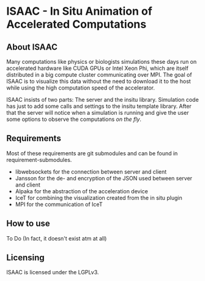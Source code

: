 ISAAC - In Situ Animation of Accelerated Computations
=====================================================

About ISAAC
-----------

Many computations like physics or biologists simulations these days
run on accelerated hardware like CUDA GPUs or Intel Xeon Phi, which are
itself distributed in a big compute cluster communicating over MPI. The
goal of ISAAC is to visualize this data without the need to download it
to the host while using the high computation speed of the accelerator.

ISAAC insists of two parts: The server and the insitu library.
Simulation code has just to add some calls and settings to the insitu
template library. After that the server will notice when a simulation
is running and give the user some options to observe the computations
_on the fly_.

Requirements
------------

Most of these requirements are git submodules and can be found in
requirement-submodules.

* libwebsockets for the connection between server and client
* Jansson for the de- and encryption of the JSON used between server and
  client
* Alpaka for the abstraction of the acceleration device
* IceT for combining the visualization created from the in situ plugin
* MPI for the communication of IceT

How to use
----------
To Do (In fact, it doesn't exist atm at all)

Licensing
---------

ISAAC is licensed under the LGPLv3.

